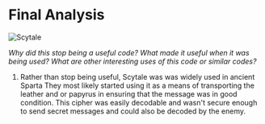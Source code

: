 # Final Analysis
![Scytale](https://upload.wikimedia.org/wikipedia/commons/5/51/Skytale.png)


*Why did this stop being a useful code? What made it useful when it was being used? What are other interesting uses of this code or similar codes?*
1. Rather than stop being useful, Scytale was was widely used in ancient Sparta They most likely started using it as a means of transporting the leather and or papyrus in ensuring that the message was in good condition. This cipher was easily decodable and wasn't secure enough to send secret messages and could also be decoded by the enemy.
